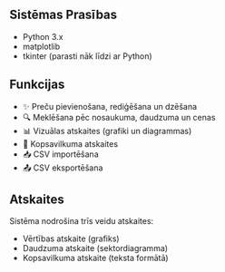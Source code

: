 ## Sistēmas Prasības

- Python 3.x
- matplotlib
- tkinter (parasti nāk līdzi ar Python)

## Funkcijas

- ✨ Preču pievienošana, rediģēšana un dzēšana
- 🔍 Meklēšana pēc nosaukuma, daudzuma un cenas
- 📊 Vizuālas atskaites (grafiki un diagrammas)
- 📝 Kopsavilkuma atskaites
- 📥 CSV importēšana
- 📤 CSV eksportēšana

## Atskaites

Sistēma nodrošina trīs veidu atskaites:
- Vērtības atskaite (grafiks)
- Daudzuma atskaite (sektordiagramma)
- Kopsavilkuma atskaite (teksta formātā)